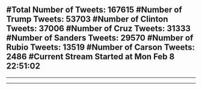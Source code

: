 #Total Number of Tweets: 167615 
#Number of Trump Tweets: 53703
#Number of Clinton Tweets: 37006
#Number of Cruz Tweets: 31333
#Number of Sanders Tweets: 29570
#Number of Rubio Tweets: 13519
#Number of Carson Tweets: 2486
#Current Stream Started at Mon Feb  8 22:51:02
---
---
---
